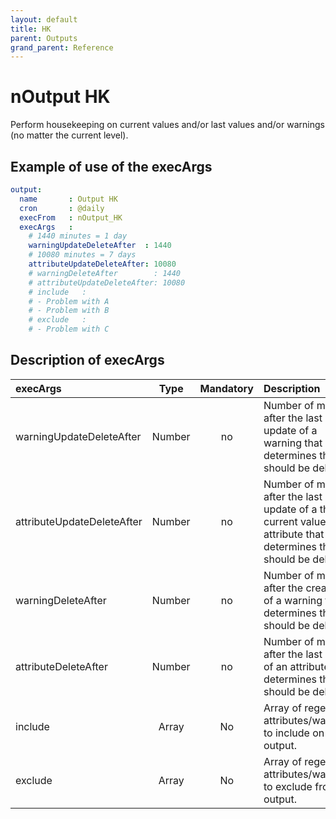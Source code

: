 ```yaml
---
layout: default
title: HK
parent: Outputs
grand_parent: Reference
---
```

# nOutput HK

 Perform housekeeping on current values and/or last values and/or warnings (no matter the current level).

## Example of use of the execArgs

````yaml
output:
  name       : Output HK
  cron       : @daily
  execFrom   : nOutput_HK
  execArgs   :
    # 1440 minutes = 1 day
    warningUpdateDeleteAfter  : 1440 
    # 10080 minutes = 7 days
    attributeUpdateDeleteAfter: 10080
    # warningDeleteAfter        : 1440
    # attributeUpdateDeleteAfter: 10080
    # include   :
    # - Problem with A
    # - Problem with B
    # exclude   :
    # - Problem with C    
````

## Description of execArgs

| execArgs   | Type   | Mandatory | Description |
|:-----------|:------:|:---------:|:------------|
| warningUpdateDeleteAfter | Number | no | Number of minutes after the last update of a warning that determines that it should be deleted. |
| attributeUpdateDeleteAfter | Number | no | Number of minutes after the last update of a the current value of an attribute that determines that it should be deleted. |
| warningDeleteAfter | Number | no | Number of minutes after the creation of a warning that determines that it should be deleted. |
| attributeDeleteAfter | Number | no | Number of minutes after the last check of an attribute that determines that it should be deleted. |
| include    | Array  | No | Array of regex attributes/warnings to include on output. |
| exclude    | Array  | No | Array of regex attributes/warnings to exclude from output. |

